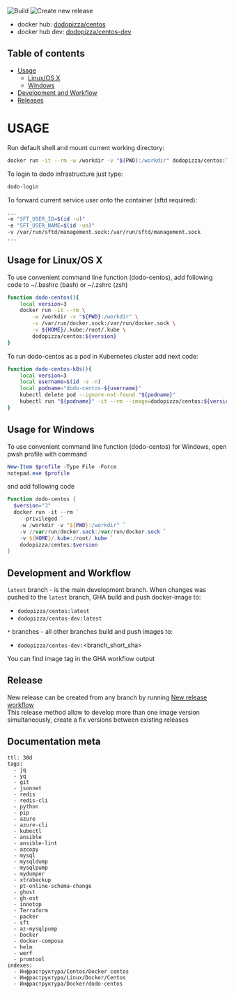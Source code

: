 ![Build](https://github.com/dodopizza/centos/workflows/Build/badge.svg?branch=latest&event=push)
![Create new release](https://github.com/dodopizza/centos/workflows/Create%20new%20release/badge.svg?event=workflow_dispatch)

* docker hub: [dodopizza/centos](https://hub.docker.com/r/dodopizza/centos)
* docker hub dev: [dodopizza/centos-dev](https://hub.docker.com/r/dodopizza/centos-dev)

## Table of contents

* [Usage](#usage)
  * [Linux/OS X](#usage-for-linuxos-x)
  * [Windows](#usage-for-windows)
* [Development and Workflow](#development-and-workflow)
* [Releases](#releases)

# USAGE

Run default shell and mount current working directory:

```bash
docker run -it --rm -w /workdir -v "$(PWD):/workdir" dodopizza/centos:TAG
```

To login to dodo infrastructure just type:

```bash
dodo-login
```

To forward current service user onto the container (sftd required):

```bash
...
-e "SFT_USER_ID=$(id -u)"
-e "SFT_USER_NAME=$(id -un)"
-v /var/run/sftd/management.sock:/var/run/sftd/management.sock
...
```

## Usage for Linux/OS X

To use convenient command line function (dodo-centos), add following code to ~/.bashrc (bash) or ~/.zshrc (zsh)

```bash
function dodo-centos(){
    local version=3
    docker run -it --rm \
        -w /workdir -v "${PWD}:/workdir" \
        -v /var/run/docker.sock:/var/run/docker.sock \
        -v ${HOME}/.kube:/root/.kube \
        dodopizza/centos:${version}
}
```

To run dodo-centos as a pod in Kubernetes cluster add next code:

```bash
function dodo-centos-k8s(){
    local version=3
    local username=$(id -u -n)
    local podname="dodo-centos-${username}"
    kubectl delete pod --ignore-not-found "${podname}"
    kubectl run "${podname}" -it --rm --image=dodopizza/centos:${version}
}
```

## Usage for Windows

To use convenient command line function (dodo-centos) for Windows, open pwsh profile with command

```powershell
New-Item $profile -Type File -Force
notepad.exe $profile
```

and add following code

```powershell
Function dodo-centos {
  $version="3"
  docker run -it --rm `
    --privileged `
    -w /workdir -v "${PWD}:/workdir" `
    -v //var/run/docker.sock:/var/run/docker.sock `
    -v ${HOME}/.kube:/root/.kube `
    dodopizza/centos:$version
}
```


## Development and Workflow

`latest` branch - is the main development branch. When changes was pushed to the `latest` branch, GHA build and push docker-image to:

* `dodopizza/centos:latest`
* `dodopizza/centos-dev:latest`

`*` branches - all other branches build and push images to:

* `dodopizza/centos-dev:`<branch_short_sha>

You can find image tag in the GHA workflow output

## Release

New release can be created from any branch by running [New release workflow](actions?query=workflow%3A%22Create+new+release%22) \
This release method allow to develop more than one image version simultaneously, create a fix versions between existing releases

## Documentation meta

```documentation
ttl: 30d
tags:
  - jq
  - yq
  - git
  - jsonnet
  - redis
  - redis-cli
  - python
  - pip
  - azure
  - azure-cli
  - kubectl
  - ansible
  - ansible-lint
  - azcopy
  - mysql
  - mysqldump
  - mysqlpump
  - mydumper
  - xtrabackup
  - pt-online-schema-change
  - ghost
  - gh-ost
  - innotop
  - Terraform
  - packer
  - sft
  - az-mysqlpump
  - Docker
  - docker-compose
  - helm
  - werf
  - promtool
indexes:
  - Инфраструктура/Centos/Docker centos
  - Инфраструктура/Linux/Docker/Centos
  - Инфраструктура/Docker/dodo-centos
```
